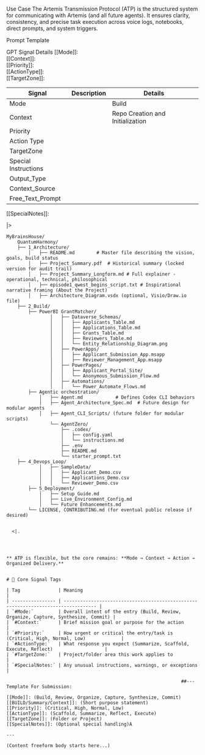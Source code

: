 Use Case
The Artemis Transmission Protocol (ATP) is the structured system for communicating with Artemis (and all future agents). It ensures clarity, consistency, and precise task execution across voice logs, notebooks, direct prompts, and system triggers.

Prompt Template

GPT Signal	Details
[[Mode]]: 	
[[Context]]: 	
[[Priority]]:	 
[[ActionType]]:	 
[[TargetZone]]:	 

| Signal               | Description | Details                           |
| -------------------- | ----------- | --------------------------------- |
| Mode                 |             | Build                             |
| Context              |             | Repo Creation and Initialization  |
| Priority             |             |                                   |
| Action Type          |             |                                   |
| TargetZone           |             |                                   |
| Special Instructions |             |                                   |
| Output_Type          |             |                                   |
| Context_Source       |             |                                   |
| Free_Text_Prompt     |             |                                   |

[[SpecialNotes]]:	 

 |>  

```
MyBrainsHouse/
	QuantumHarmony/
	├── 1_Architecture/
		│   ├── README.md        # Master file describing the vision, goals, build status
		│   ├── Project_Summary.pdf  # Historical summary (locked version for audit trail)
		│   ├── Project_Summary_Longform.md # Full explainer - operational, technical, philosophical
		│   ├── episode1_qwest_begins_script.txt # Inspirational narrative framing (About the Project)
		│   ├── Architecture_Diagram.vsdx (optional, Visio/Draw.io file)
	├── 2_Build/
		├── PowerBI GrantMatcher/	
				│   ├── Dataverse_Schemas/
				│   │   ├── Applicants_Table.md
				│   │   ├── Applications_Table.md
				│   │   ├── Grants_Table.md
				│   │   ├── Reviewers_Table.md
				│   │   └── Entity_Relationship_Diagram.png
				│   ├── PowerApps/
				│   │   ├── Applicant_Submission_App.msapp
				│   │   ├── Reviewer_Management_App.msapp
				│   ├── PowerPages/
				│   │   ├── Applicant_Portal_Site/
				│   │   └── Anonymous_Submission_Flow.md
				│   ├── Automations/
				│   │   └── Power_Automate_Flows.md
		├── Agentic orchestration/
			│   ├── Agent.md            # Defines Codex CLI behaviors
			│   ├── Agent_Architecture_Spec.md  # Future design for modular agents
			│   ├── Agent_CLI_Scripts/ (future folder for modular scripts)
				└── AgentZero/
			        ├── .codex/
			        │   ├── config.yaml
			        │   └── instructions.md
			        ├── .env
			        ├── README.md
			        └── starter_prompt.txt
	├── 4_Devops_Loop/
			│   ├── SampleData/
			│   │   ├── Applicant_Demo.csv
			│   │   ├── Applications_Demo.csv
			│   │   └── Reviewer_Demo.csv
		├── 5_Deployment/
			│   ├── Setup_Guide.md
			│   ├── Live_Environment_Config.md
			│   └── Future Enhancements.md
		└── LICENSE, CONTRIBUTING.md (for eventual public release if desired)
	  
  
  <|.




** ATP is flexible, but the core remains: **Mode → Context → Action → Organized Delivery.**


# 📂 Core Signal Tags

| Tag              | Meaning                                                                            |
| ---------------- | ---------------------------------------------------------------------------------- |
| `#Mode:`         | Overall intent of the entry (Build, Review, Organize, Capture, Synthesize, Commit) |
| `#Context:`      | Brief mission goal or purpose for the action                                       |
| `#Priority:`     | How urgent or critical the entry/task is (Critical, High, Normal, Low)             |
| `#ActionType:`   | What response you expect (Summarize, Scaffold, Execute, Reflect)                   |
| `#TargetZone:`   | Project/folder area this work applies to                                           |
| `#SpecialNotes:` | Any unusual instructions, warnings, or exceptions                                  |

																##---Template For Submission:

[[Mode]]: (Build, Review, Organize, Capture, Synthesize, Commit)
[[BUILD/Summary/Context]]: (Short purpose statement)
[[Priority]]: (Critical, High, Normal, Low)
[[ActionType]]: (Scaffold, Summarize, Reflect, Execute)
[[TargetZone]]: (Folder or Project)
[[SpecialNotes]]: (Optional special handling)A

---

(Content freeform body starts here...)
